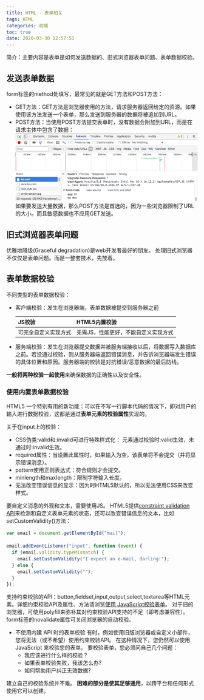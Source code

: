 ```yaml
---
title: HTML - 表单相关
tags: HTML
categories: 前端
toc: true
date: 2020-03-30 12:57:51
---
```

简介：主要内容是表单是如何发送数据的、旧式浏览器表单问题、表单数据校验。
<!-- more -->


## 发送表单数据
form标签的method处填写，最常见的就是GET方法和POST方法：
- GET方法：GET方法是浏览器使用的方法，请求服务器返回给定的资源。如果使用该方法发送一个表单，那么发送到服务器的数据将被追加到URL。
- POST方法：当使用POST方法提交表单时，没有数据会附加到URL，而是在请求主体中包含了数据：
![network-monitor](https://raw.githubusercontent.com/codingbylch/Figure_bed_for_blog/master/img_for_blog/20200330131629.png)
如果要发送大量数据，那么POST方法是首选的，因为一些浏览器限制了URL的大小。而且敏感数据也不应用GET发送。

## 旧式浏览器表单问题
优雅地降级(Graceful degradation)是web开发者最好的朋友。
处理旧式浏览器不仅仅是表单问题。而是一整套技术，先放着。

## 表单数据校验
不同类型的表单数据校验：
- 客户端校验：发生在浏览器端，表单数据被提交到服务器之前

    |JS校验|HTML5内置校验|
    |---|---|
    |可完全自定义实现方式|无需JS，性能更好，不能自定义实现方式|

- 服务端校验：发生在浏览器提交数据并被服务端接收以后，将数据写入数据库之前。若没通过校验，则从服务器端返回错误消息，并告诉浏览器端发生错误的具体位置和原因。服务器端的校验是对抗错误/恶意数据的最后防线。

**一般将两种校验一起使用**来确保数据的正确性以及安全性。

### 使用内置表单数据校验
HTML5 一个特别有用的新功能：可以在不写一行脚本代码的情况下，即对用户的输入进行数据校验，这都是通过**表单元素的校验属性**实现的。

关于在input上的校验：
- CSS伪类:valid和:invalid可进行特殊样式化：
元素通过校验时:valid生效，未通过时:invalid生效。
- required属性：当设置此属性时，如果输入为空，该表单将不会提交（并将显示错误消息）。
- pattern使用正则表达式：符合规则才会提交。
- minlength和maxlength：限制字符输入长度。
- 无法改变错误信息的显示：因为时HTML5默认的，所以无法使用CSS来改变样式。

要自定义消息的外观和文本，需要使用JS。
HTML5提供[constraint validation API](https://html.spec.whatwg.org/multipage/form-control-infrastructure.html#the-constraint-validation-api)来检测和自定义表单元素的状态，还可以改变错误信息的文本，比如setCustomValidity()方法：
```js
var email = document.getElementById("mail");

email.addEventListener("input", function (event) {
  if (email.validity.typeMismatch) {
    email.setCustomValidity("I expect an e-mail, darling!");
  } else {
    email.setCustomValidity("");
  }
});
```
支持约束校验的API：button,fieldset,input,output,select,textarea等HTML元素。详细约束校验API及属性、方法请浏览[使用 JavaScript校验表单](https://developer.mozilla.org/zh-CN/docs/Learn/HTML/Forms/Data_form_validation#使用_JavaScript校验表单)。
对于旧的浏览器，可使用polyfill来弥补其对约束校验API支持的不足（即考虑兼容性）。
form标签的novalidate属性可关闭浏览器的自动校验。

- 不使用内建 API 时的表单校验
有时，例如使用旧版浏览器或自定义小部件，您将无法（或不希望）使用约束校验API。 在这种情况下，您仍然可以使用 JavaScript 来校验您的表单。
要校验表单，您必须问自己几个问题：
  - 我应该进行什么样的校验？
  - 如果表单校验失败，我该怎么办?
  - 如何帮助用户纠正无效数据?

建立自己的校验系统并不难。 **困难的部分是使其足够通用**，以跨平台和任何形式使用它可以创建。